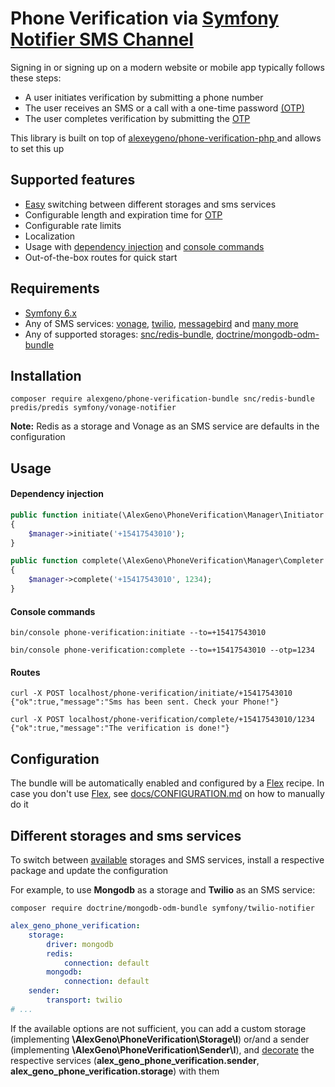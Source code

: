 # Phone Verification via [Symfony Notifier SMS Channel](https://symfony.com/doc/current/notifier.html#sms-channel)

Signing in or signing up on a modern website or mobile app typically follows these steps:
- A user initiates verification by submitting a phone number
- The user receives an SMS or a call with a one-time password [(OTP)](https://en.wikipedia.org/wiki/One-time_password)
- The user completes verification by submitting the [OTP](https://en.wikipedia.org/wiki/One-time_password)

This library is built on top of [ alexeygeno/phone-verification-php ](https://github.com/alexeygeno/phone-verification-php) and allows to set this up

## Supported features
- [Easy](#different-storages-and-sms-services) switching between different storages and sms services
- Configurable length and expiration time for [OTP](https://en.wikipedia.org/wiki/One-time_password)
- Configurable rate limits
- Localization
- Usage with [dependency injection](https://symfony.com/doc/current/service_container.html#injecting-services-config-into-a-service) and [console commands](https://symfony.com/doc/current/console.html)
- Out-of-the-box routes for quick start

## Requirements
- [Symfony 6.x](https://symfony.com/doc/6.0/index.html)
- Any of SMS services: [vonage](https://github.com/symfony/symfony/blob/6.0/src/Symfony/Component/Notifier/Bridge/Vonage/README.md), [twilio](https://github.com/symfony/symfony/blob/6.0/src/Symfony/Component/Notifier/Bridge/Twilio/README.md), [messagebird](https://github.com/symfony/symfony/blob/6.0/src/Symfony/Component/Notifier/Bridge/MessageBird/README.md)  and [many more ](https://github.com/symfony/symfony/tree/6.0/src/Symfony/Component/Notifier)
- Any of supported storages: [snc/redis-bundle](https://github.com/snc/SncRedisBundle), [doctrine/mongodb-odm-bundle](https://github.com/doctrine/DoctrineMongoDBBundle)
## Installation
```shell
composer require alexgeno/phone-verification-bundle snc/redis-bundle predis/predis symfony/vonage-notifier
```
**Note:** Redis as a storage and Vonage as an SMS service are defaults in the configuration 

## Usage
#### Dependency injection
```php
public function initiate(\AlexGeno\PhoneVerification\Manager\Initiator $manager)
{
    $manager->initiate('+15417543010');
}
```
```php
public function complete(\AlexGeno\PhoneVerification\Manager\Completer $manager)
{
    $manager->complete('+15417543010', 1234);
}
```
#### Console commands
```shell
bin/console phone-verification:initiate --to=+15417543010
```
```shell
bin/console phone-verification:complete --to=+15417543010 --otp=1234
```
#### Routes
```shell
curl -X POST localhost/phone-verification/initiate/+15417543010
{"ok":true,"message":"Sms has been sent. Check your Phone!"}
```
```shell
curl -X POST localhost/phone-verification/complete/+15417543010/1234
{"ok":true,"message":"The verification is done!"}
```
## Configuration
The bundle will be automatically enabled and configured by a [Flex](https://symfony.com/doc/current/quick_tour/flex_recipes.html#flex-recipes-and-aliases) recipe.
In case you don't use [Flex](https://symfony.com/doc/current/quick_tour/flex_recipes.html#flex-recipes-and-aliases), see [docs/CONFIGURATION.md](docs/CONFIGURATION.md) on how to manually do it

## Different storages and sms services
To switch between [available](#requirements) storages and SMS services, install a respective package and update the configuration

For example, to use **Mongodb** as a storage and **Twilio** as an SMS service:
```shell
composer require doctrine/mongodb-odm-bundle symfony/twilio-notifier
```
```yaml
alex_geno_phone_verification:
    storage:
        driver: mongodb
        redis:
            connection: default
        mongodb:
            connection: default
    sender:
        transport: twilio
# ...
```
If the available options are not sufficient, you can add a custom storage (implementing **\AlexGeno\PhoneVerification\Storage\I**) or/and a sender (implementing **\AlexGeno\PhoneVerification\Sender\I**), and 
[decorate](https://symfony.com/doc/current/service_container/service_decoration.html) the respective services (**alex_geno_phone_verification.sender**, **alex_geno_phone_verification.storage**) with them